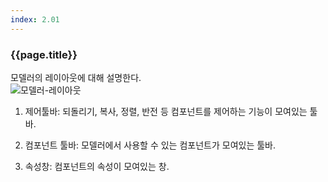 ```yaml
---
index: 2.01
---
```

### {{page.title}}
모델러의 레이아웃에 대해 설명한다.  
![모델러-레이아웃][layout]

1. 제어툴바: 되돌리기, 복사, 정렬, 반전 등 컴포넌트를 제어하는 기능이 모여있는 툴바.

1. 컴포넌트 툴바: 모델러에서 사용할 수 있는 컴포넌트가 모여있는 툴바.

1. 속성창: 컴포넌트의 속성이 모여있는 창.


[layout]: {{site.baseurl}}/assets/tutorials/modeler-layout-01.png

